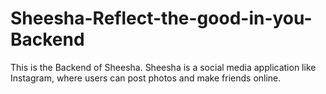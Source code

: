 # Sheesha-Reflect-the-good-in-you-Backend
This is the Backend of Sheesha. Sheesha is a social media application like Instagram, where users can post photos and make friends online.
